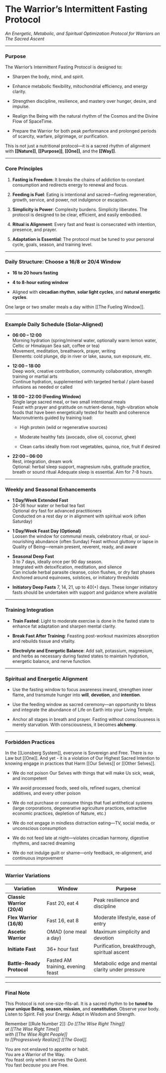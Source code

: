# **The Warrior’s Intermittent Fasting Protocol**  
_An Energetic, Metabolic, and Spiritual Optimization Protocol for Warriors on The Sacred Ascent_

---

### **Purpose**

The Warrior’s Intermittent Fasting Protocol is designed to:

- Sharpen the body, mind, and spirit.
    
- Enhance metabolic flexibility, mitochondrial efficiency, and energy clarity.
    
- Strengthen discipline, resilience, and mastery over hunger, desire, and impulse.
    
- Realign the Being with the natural rhythm of the Cosmos and the Divine Flow of SpaceTime.
    
- Prepare the Warrior for both peak performance and prolonged periods of scarcity, warfare, pilgrimage, or purification.
    

This is not just a nutritional protocol—it is a sacred rhythm of alignment with **[[Nature]]**, **[[Purpose]]**, **[[One]]**, and the **[[Way]]**.

---

### **Core Principles**

1. **Fasting is Freedom**: It breaks the chains of addiction to constant consumption and redirects energy to renewal and focus.
    
2. **Feeding is Fuel**: Eating is intentional and sacred—fueling regeneration, growth, service, and power, not indulgence or escapism.
    
3. **Simplicity is Power**: Complexity burdens. Simplicity liberates. The protocol is designed to be clear, efficient, and easily embodied.
    
4. **Ritual is Alignment**: Every fast and feast is consecrated with intention,  presence, and prayer.
    
5. **Adaptation is Essential**: The protocol must be tuned to your personal cycle, goals, season, and training level.
    

---

### **Daily Structure: Choose a 16/8 or 20/4 Window**

- **16 to 20 hours fasting**
    
- **4 to 8-hour eating window**
    
- Aligned with **circadian rhythm**, **solar light cycles**, and **natural energetic cycles**.
    

One large or two smaller meals a day within [[The Fueling Window]]. 

---

### **Example Daily Schedule (Solar-Aligned)**

- **06:00 – 12:00**  
    Morning hydration (spring/mineral water, optionally warm lemon water, Celtic or Himalayan Sea salt, coffee or tea)  
    Movement, meditation, breathwork, prayer, writing  
    Elements: cold plunge, dip in river or lake, sauna, sun exposure, etc. 
    
- **12:00 – 18:00**  
    Deep work, creative contribution, community collaboration, strength training or martial arts  
    Continue hydration, supplemented with targeted herbal / plant-based infusions as needed or called
    
- **18:00 – 22:00 (Feeding Window)**  
    Single large sacred meal, or two small intentional meals  
    Feast with prayer and gratitude on nutrient-dense, high-vibration whole foods that have been energetically tested for health and coherence    
    Macronutrients guided by training load:
    
    - High protein (wild or regenerative sources)
        
    - Moderate healthy fats (avocado, olive oil, coconut, ghee)
        
    - Clean carbs ideally from root vegetables, quinoa, rice, fruit if desired
        
- **22:00 – 06:00**  
    Rest, integration, dream work  
    Optional: herbal sleep support, magnesium rubs, gratitude practice, breath or sound ritual
    Adequate sleep is essential. Aim for 7-8 hours. 
    


---

### **Weekly and Seasonal Enhancements**

- **1 Day/Week Extended Fast**  
    24–36 hour water or herbal tea fast  
    Optional dry fast for advanced practitioners  
    Conducted on a rest day or in alignment with spiritual work (often Saturday)
    
- **1 Day/Week Feast Day (Optional)**  
    Loosen the window for communal meals, celebratory ritual, or soul-nourishing abundance (often Sunday) 
    Feast without gluttony or lapse in Quality of Being—remain present, reverent, ready, and aware  
    
- **Seasonal Deep Fast**  
    3 to 7 days, ideally once per 90 day season.  
    Integrated with detoxification, meditation, and silence  
    Can include herbal parasite cleanse, colon flushes, or dry fast phases  
    Anchored around equinoxes, solstices, or initiatory thresholds
    
- **Initiatory Deep Fasts**
    7, 14, 21, up to 40(+) days. 
    These longer initiatory fasts should be undertaken with support and guidance where available 
    

---

### **Training Integration**

- **Train Fasted**: Light to moderate exercise is done in the fasted state to enhance fat adaptation and sharpen mental clarity.
    
- **Break Fast After Training**: Feasting post-workout maximizes absorption and rebuilds tissue and vitality.
    
- **Electrolyte and Energetic Balance**: Add salt, potassium, magnesium, and herbs as necessary during fasted states to maintain hydration, energetic balance, and nerve function.
    

---

### **Spiritual and Energetic Alignment**

- Use the fasting window to focus awareness inward, strengthen inner flame, and transmute hunger into **will**, **devotion**, and **intention**.
    
- Use the feeding window as sacred ceremony—an opportunity to bless and integrate the abundance of Life on Earth into your Living Temple.
    
- Anchor all stages in breath and prayer. Fasting without consciousness is merely starvation. With consciousness, it becomes **alchemy**.
    

---

### **Forbidden Practices**

In the [[Lionsberg System]], everyone is Sovereign and Free. There is no Law but [[One]]. And yet - it is a violation of Our Highest Sacred Intention to knowing engage in practices that Harm [[Our Selves]] or [[Other Selves]].

- We do not poison Our Selves with things that will make Us sick, weak, and incompetent
    
- We avoid processed foods, seed oils, refined sugars, chemical additives, and every other poison
    
- We do not purchase or consume things that fuel antithetical systems (large corporations, degenerative agriculture practices, extractive economic practices, depletion of Nature, etc.)
    
- We do not engage in mindless distraction eating—TV, social media, or unconscious consumption
    
- We do not feed late at night—violates circadian harmony, digestive rhythms, and sacred dreaming
    
- We do not indulge guilt or shame—only feedback, re-alignment, and continuous improvement
    

---

### **Warrior Variations**

| Variation                  | Window                            | Purpose                                          |
| -------------------------- | --------------------------------- | ------------------------------------------------ |
| **Classic Warrior (20/4)** | Fast 20, eat 4                    | Peak resilience and discipline                   |
| **Flex Warrior (16/8)**    | Fast 16, eat 8                    | Moderate lifestyle, ease of entry                |
| **Ascetic Warrior**        | OMAD (one meal a day)             | Maximum simplicity and devotion                  |
| **Initiate Fast**          | 36+ hour fast                     | Purification, breakthrough, spiritual ascent     |
| **Battle-Ready Protocol**  | Fasted AM training, evening feast | Metabolic edge and mental clarity under pressure |

---

### **Final Note**

This Protocol is not one-size-fits-all. It is a sacred rhythm to be **tuned to your unique Being, season**, **mission**, and **constitution**. Observe your body. Listen to Spirit. Fell your Energy. Adapt in Wisdom and Strength.

Remember [[Rule Number 2]]: 
*Do [[The Wise Right Thing]]  
at [[The Wise Right Time]]  
with [[The Wise Right People]]  
to [[Progressively Realize]] [[The Goal]].*

You are not enslaved to appetite or habit.  
You are a Warrior of the Way.  
You feast only when it serves the Quest.  
You fast *because* you are Free.